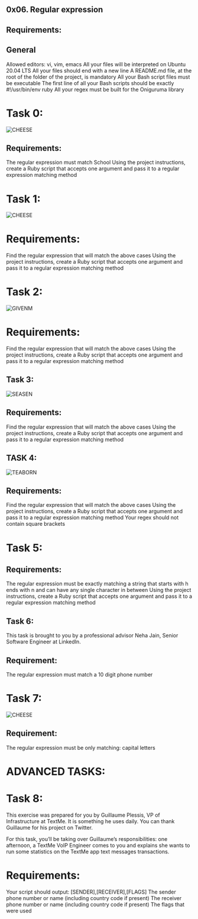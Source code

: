 ## 0x06. Regular expression

## Requirements:

## General
Allowed editors: vi, vim, emacs
All your files will be interpreted on Ubuntu 20.04 LTS
All your files should end with a new line
A README.md file, at the root of the folder of the project, is mandatory
All your Bash script files must be executable
The first line of all your Bash scripts should be exactly #!/usr/bin/env ruby
All your regex must be built for the Oniguruma library

# Task 0:

![CHEESE](https://s3.amazonaws.com/alx-intranet.hbtn.io/uploads/medias/2020/9/ec65557f0da1fbfbff6659413885e4d4822f5b1d.png?X-Amz-Algorithm=AWS4-HMAC-SHA256&X-Amz-Credential=AKIARDDGGGOUSBVO6H7D%2F20240130%2Fus-east-1%2Fs3%2Faws4_request&X-Amz-Date=20240130T100251Z&X-Amz-Expires=86400&X-Amz-SignedHeaders=host&X-Amz-Signature=97db98084f2e6b035af4f1331c7ddfa191daf4393ed5aebb9183fe1db5c7ecc0)
## Requirements:

The regular expression must match School
Using the project instructions, create a Ruby script that accepts one argument and pass it to a regular expression matching method

# Task 1:

![CHEESE](https://s3.amazonaws.com/alx-intranet.hbtn.io/uploads/medias/2020/9/e7db3c377d46453588fc84f3a975661d142fee91.png?X-Amz-Algorithm=AWS4-HMAC-SHA256&X-Amz-Credential=AKIARDDGGGOUSBVO6H7D%2F20240130%2Fus-east-1%2Fs3%2Faws4_request&X-Amz-Date=20240130T100251Z&X-Amz-Expires=86400&X-Amz-SignedHeaders=host&X-Amz-Signature=7f6ef62063881f557a0e70efa3c1e61de679e89791365c4acfc03ec78359ae64)
# Requirements:

Find the regular expression that will match the above cases
Using the project instructions, create a Ruby script that accepts one argument and pass it to a regular expression matching method

# Task 2:

![GIVENM](https://s3.amazonaws.com/alx-intranet.hbtn.io/uploads/medias/2020/9/c59ff11db195d5cf17d1790a5141ae2f234786d2.png?X-Amz-Algorithm=AWS4-HMAC-SHA256&X-Amz-Credential=AKIARDDGGGOUSBVO6H7D%2F20240130%2Fus-east-1%2Fs3%2Faws4_request&X-Amz-Date=20240130T100251Z&X-Amz-Expires=86400&X-Amz-SignedHeaders=host&X-Amz-Signature=5f2bf65aaddae3d55d693de1b71fa5b4e356cff8c24fdd496f085f5e1e237b05)
# Requirements:

Find the regular expression that will match the above cases
Using the project instructions, create a Ruby script that accepts one argument and pass it to a regular expression matching method

## Task 3:

![SEASEN](https://s3.amazonaws.com/alx-intranet.hbtn.io/uploads/medias/2020/9/3b6bf4aeca6a0c2de584e7f5d68d11eef57ce205.png?X-Amz-Algorithm=AWS4-HMAC-SHA256&X-Amz-Credential=AKIARDDGGGOUSBVO6H7D%2F20240130%2Fus-east-1%2Fs3%2Faws4_request&X-Amz-Date=20240130T100251Z&X-Amz-Expires=86400&X-Amz-SignedHeaders=host&X-Amz-Signature=6e32a5beeba51f623a7f0400a3332dc9614c6e98bbf39557a65a3afe016cd49c)
## Requirements:

Find the regular expression that will match the above cases
Using the project instructions, create a Ruby script that accepts one argument and pass it to a regular expression matching method

## TASK 4:

![TEABORN](https://s3.amazonaws.com/alx-intranet.hbtn.io/uploads/medias/2020/9/f8dbcb9cf5ae569a8645027dc46e81cb372ce28e.png?X-Amz-Algorithm=AWS4-HMAC-SHA256&X-Amz-Credential=AKIARDDGGGOUSBVO6H7D%2F20240130%2Fus-east-1%2Fs3%2Faws4_request&X-Amz-Date=20240130T100251Z&X-Amz-Expires=86400&X-Amz-SignedHeaders=host&X-Amz-Signature=2d188bcf6b0aafdcfce12eefd8ad1bc7efcdf0ea0e16ee859ab61de47ada8bf8)
## Requirements:

Find the regular expression that will match the above cases
Using the project instructions, create a Ruby script that accepts one argument and pass it to a regular expression matching method
Your regex should not contain square brackets

# Task 5:

## Requirements:

The regular expression must be exactly matching a string that starts with h ends with n and can have any single character in between
Using the project instructions, create a Ruby script that accepts one argument and pass it to a regular expression matching method

## Task 6:
This task is brought to you by a professional advisor Neha Jain, Senior Software Engineer at LinkedIn.

## Requirement:

The regular expression must match a 10 digit phone number

# Task 7:

![CHEESE](https://intranet.alxswe.com/images/contents/sysadmin/projects/78/shouting.jpg)
## Requirement:

The regular expression must be only matching: capital letters

# ADVANCED TASKS:
# Task 8:

This exercise was prepared for you by Guillaume Plessis, VP of Infrastructure at TextMe. It is something he uses daily. You can thank Guillaume for his project on Twitter.

For this task, you’ll be taking over Guillaume’s responsibilities: one afternoon, a TextMe VoIP Engineer comes to you and explains she wants to run some statistics on the TextMe app text messages transactions.

# Requirements:

Your script should output: [SENDER],[RECEIVER],[FLAGS]
The sender phone number or name (including country code if present)
The receiver phone number or name (including country code if present)
The flags that were used
